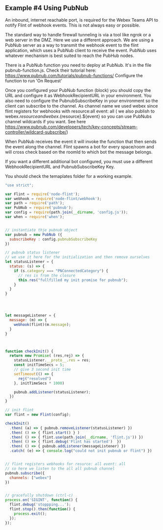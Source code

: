 ## Example #4 Using PubNub
An inbound, internet reachable port, is required for the Webex Teams API to notify
Flint of webhook events. This is not always easy or possible.

The standard way to handle firewall tunneling is via a tool like ngrok or a web server in the DMZ.
Here we use a different approach. We are using a PubNub server as a way to transmit the webhook event to
the flint application, which uses a PubNub client to receive the event. PubNub uses whatever mechanism is best suited to reach the PubHub nodes.

There is a PubNub function you need to deploy at PubNub. It's in the file pubnub-function.js.
Check their tutorial here:
https://www.pubnub.com/tutorials/pubnub-functions/
Configure the function to run 'On Request'

Once you configured your PubNub function (block) you should copy the URL and configure it as WebhookRecipientURL 
in your environment. You also need to configure the PubnubSubscribeKey in your environment so the client
can subscribe to the channel. As channel name we used webex since flint registers for webhooks with
resource:all event: all ( we also publish to webex.${resource} and webex.${resource}.${event} so you can use 
PubNubs channel wildcards if you want. See here https://www.pubnub.com/developers/tech/key-concepts/stream-controller/wildcard-subscribe/)

When PubNub receives the event it will invoke the function that then sends the event along the channel.
Flint spawns a bot for every space/room and will cross check based on the roomId to which bot the message
belongs.

If you want a different additional bot configured, you must use a different WebhookRecipientURL and 
PubnubSubscribeKey Key.

You should check the temaplates folder for a working example.
```js
"use strict";

var Flint = require('node-flint');
var webhook = require('node-flint/webhook');
var path = require('path');
var PubNub = require('pubnub');
var config = require(path.join(__dirname, 'config.js'));
var when = require('when');


// instantiate thje pubnub object
var pubnub = new PubNub ({
  subscribeKey : config.pubnubSubscribeKey
})

// pubnub status listener
// we use it here for the initialization and then remove ourselves
let statusListener = {
  status: (s) => {
    if (s.category === "PNConnectedCategory") {
      // res is from the closure
      this.res("fullfilled my init promise for pubnub");
    }
  }
}




let messageListener = {
  message: (m) => {
    webhook(flint)(m.message);
  }
}



function checkInit() {
  return new Promise( (res,rej) => {
    statusListener.__proto__.res = res;
    const initTimeSecs = 5;
    // give 3 second init time
    setTimeout(() => {
      rej("resolved")
    }, initTimeSecs * 1000)

    pubnub.addListener(statusListener);
  })
}

// init flint
var flint = new Flint(config);

checkInit()
  .then( (a) => { pubnub.removeListener(statusListener) })
  .then( () => { flint.start() } )
  .then( () => { flint.use(path.join(__dirname, 'flint.js')) })
  .then( () => { flint.debug('Flint has started')  })
  .then( () => { pubnub.addListener(messageListener) })
  .catch( (e) => { console.log("could not init pubnub or flint") })


// flint registers webhooks for resurce: all event: all
// so here we listen to the all all pubnub channel
pubnub.subscribe({
  channels: ["webex"]
})


// gracefully shutdown (ctrl-c)
process.on('SIGINT', function() {
  flint.debug('stoppping...');
  flint.stop().then(function() {
    process.exit();
  });
});
```
